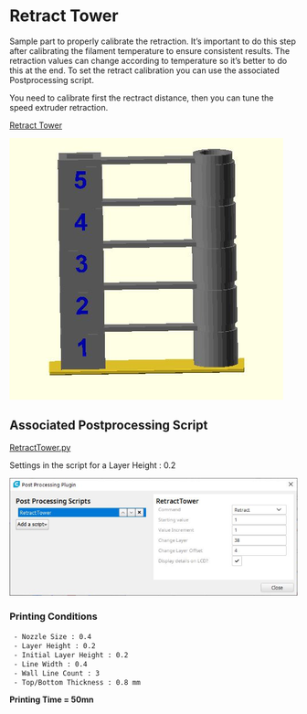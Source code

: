 # Retract Tower

Sample part to properly calibrate the retraction. It’s important to do this step after calibrating the filament temperature to ensure consistent results. The retraction values can change according to temperature so it’s better to do this at the end. To set the retract calibration you can use the associated Postprocessing script. 

You need to calibrate first the rectract distance, then you can tune the speed extruder retraction.


[Retract Tower](https://github.com/5axes/Calibration-Shapes/blob/master/models/RetractTower.stl)

![Retract Tower](https://github.com/5axes/Calibration-Shapes/blob/master/images/RetractTower.jpg)


Associated Postprocessing Script
--

[RetractTower.py](https://github.com/5axes/Calibration-Shapes/blob/master/resources/RetractTower.py)

Settings in the script for a Layer Height : 0.2

![Reglage Script RetractTower](https://github.com/5axes/Calibration-Shapes/blob/master/images/Reglage_Script_RetractTower.jpg)

### Printing Conditions
     - Nozzle Size : 0.4
     - Layer Height : 0.2
     - Initial Layer Height : 0.2
     - Line Width : 0.4
     - Wall Line Count : 3
     - Top/Bottom Thickness : 0.8 mm


**Printing Time = 50mn**